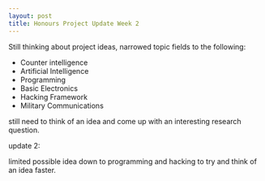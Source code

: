 ```yaml
---
layout: post
title: Honours Project Update Week 2
---
```


Still thinking about project ideas, narrowed topic fields to the following:

- Counter intelligence
- Artificial Intelligence
- Programming
- Basic Electronics
- Hacking Framework
- Military Communications

still need to think of an idea and come up with an interesting research question.

update 2:

limited possible idea down to programming and hacking to try and think of an idea faster.